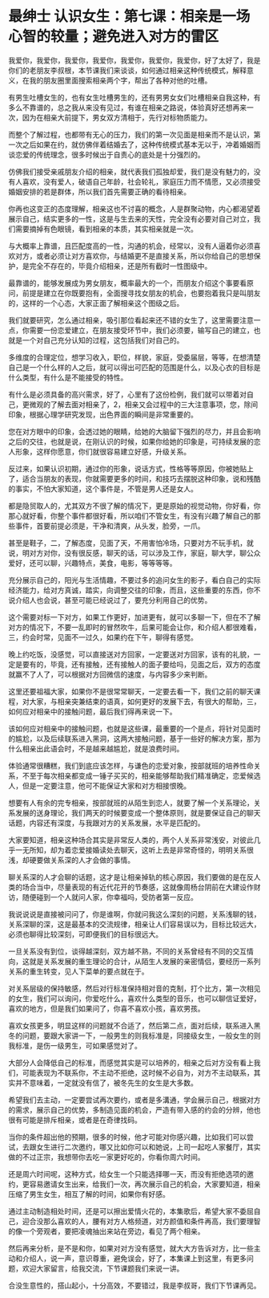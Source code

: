 # 最绅士 认识女生：第七课：相亲是一场心智的较量；避免进入对方的雷区

我爱你，我爱你，我爱你，我爱你，我爱你，我爱你，我爱你，好了太好了，我是你们的老朋友李叔根，本节课我们来谈谈，如何通过相亲这种传统模式，解释意义，在我的朋友圈里面搜索相亲两个字，帮出了各种对他的吐槽。

有男生吐槽女生的，也有女生吐槽男生的，还有男男女女们吐槽相亲自我这种，有多么不靠谱的，总之我从来没有见过，有谁在相亲之路说，体验真好还想再来一次，因为在相亲大前提下，男女双方清相于，先行对标物质能力。

而整个了解过程，也都带有无心的压力，我们的第一次见面是相亲而不是认识，第一次之后如果在约，就仿佛伴着结婚去了，这种传统模式基本无以于，冲着婚姻而谈恋爱的传统理念，很多时候出于自责心的底处是十分强烈的。

仿佛我们接受亲戚朋友介绍的相亲，就代表我们孤独却爱，我们是没有魅力的，没有人喜欢，没有爱人，破语自己年龄，社会轮礼，家庭压力而不情愿，又必须接受婚姻安排的若是群体，所以我们首先需要正确的看待相亲。

你再也这变正的态度理解，相亲这也不讨喜的概念，人是群聚动物，内心都渴望着展示自己，结实更多的一性，这是与生去来的天性，完全没有必要对自己对立，我们需要摘掉有色眼镜，看到相亲的本质，其实相亲就是一次。

与大概率上靠谱，且匹配度高的一性，沟通的机会，经常以，没有人逼着你必须喜欢对方，或者必须让对方喜欢你，与结婚更不是直接关系，所以你给自己的思想保护，是完全不存在的，毕竟介绍相亲，还是所有截时一性图级中。

最靠谱的，能够发展成为男女朋友，概率最大的一个，而朋友介绍这个事要看原问，前提是建立在你既要抱有，全面搜寻找女朋友的机会，也要抱着我只是叫朋友的，这样的一个心态，大家正面了解相亲这个图级之后。

我们就要研究，怎么通过相亲，吸引那位看起来还不错的女生了，这里需要注意一点，你需要一份恋爱建立，在朋友接受环节中，我们必须要，输写自己的建立，也就是一个对自己充分认知的过程，这包括我们对自己的。

多维度的合理定位，想学习收入，职位，样貌，家庭，受委届层，等等，在想清楚自己是一个什么样的人之后，就可以得出可匹配的范围是什么，以及心衣的目标是什么类型，有什么是不能接受的特性。

有什么是必须具备的高兴需求，好了，心里有了这份检例，我们就可以带着对自己，更微观的了解去面对相亲了，2，相亲又会过程中的三大注意事项，您，除间印象，根据心理学研究发现，出色界面的瞬间是非常重要的。

您在对方眼中的印象，会透过她的眼睛，给她的大脑留下强烈的尽力，并且会影响之后的交往，也就是说，在刚认识的时候，如果你给她的印象是，可持续发展的恋人形象，这样你愿意，你们就很容易建立好感，升级关系。

反过来，如果认识初期，通过你的形象，说话方式，性格等等原因，你被她贴上了，适合当朋友的表现，你就需要更多的时间，和技巧去摆脱这种印象，说和残酷的事实，不怕大家知道，这个事件是，不管是男人还是女人。

都是隐贸取人的，尤其双方不很了解的情况下，更是原始的视觉动物，你好看，你那心就好看，你整个事件都很好看，所以咱们不管女生，有没有兴趣了解自己的那些事件，首要前提必须是，干净和清爽，从头发，脸旁，一爪。

甚至是鞋子，二，了解态度，见面了天，不用害怕冷场，只要对方不玩手机，就说，明对方对你，没有很反感，聊天的话，可以涉及工作，家庭，聊大学，聊公众爱好，还可以聊，兴趣特点，美食，电影，等等等等。

充分展示自己的，阳光与生活情趣，不要过多的追问女生的影子，看白自己的实际经济能力，给对方真诚，踏实，向调整交往的印象，而且，这些重要的东西，你不说介绍人也会说，甚至可能已经说过了，要充分利用自己的优势。

这个需要对标一下对方，如果工作更好，加进更有，就可以多聊一下，但在不了解对方的情况下，不要一乱即时的冒然吹牛，后果可能会让你，和介绍人都很难看，三，约会时常，见面不一过久，如果约在下午，聊得有感觉。

晚上约吃饭，没感觉，可以直接送对方回家，一定要送对方回家，该有的礼貌，一定是要有的，毕竟，还有接触，还有接触人的面子要给吗，见面之后，双方的态度就赢不了人了，可以根据对方回微信的速度，与内容多少来判断。

这里还要祖福大家，如果你不是很常常聊天，一定要去看一下，我们之前的聊天课程，对大家，与相亲突兼结束的语真，如何更好的发展下去，有很大的帮助，三，如何应对相亲中的接触问题，最后我们得再来说一下。

该如何应对相亲中的接触问题，也就是这些课，最重要的一个是点，将针对见面时的尴尬，以及后续联系进入黑洞，这两大接触问题，基于一些好的解决方案，那为什么相亲出此语会时，不是越来越尴尬，就是浪费时间。

体验通常很糟糕，我们到底应该怎样，与谦色的恋爱对象，按部就班的培养性命关系，不至于每次相亲都变成一锤子买买的，相亲能够帮助我们精准确定，恋爱候选人，但是一定要注意，他可不能保证大家和对方相接恨晚。

想要有人有余的完专相亲，按部就班的从陌生到恋人，就要了解一个关系理论，关系发展的送身理论，我们两天的时候要变成一个整体原则，就是要保证自己的聊天话题，内容还有深度，与我跟对方的关系发展，水平是匹配的。

大家要知道，相亲这种场合其实是非常反人类的，两个人关系非常浅安，对彼此几乎一无所知，却为着恋爱接婚读处去聊天，这听上去是非常奇怪的，明明关系很浅，却硬要做关系深的人才会做的事情。

聊关系深的人才会聊的话题，这才是让相亲掉轨的核心原因，我们要做的是在反人类的场合当中，尽量表现的有近代花开的节奏感，这就像周杨台阴前在大建设作财访，随便碰到一个人就问人家，你幸福吗，受防者第一反应。

我说说说是直接被问问了，你是谁啊，你就问我这么深刻的问题，关系浅聊的钱，关系深聊的深，这是最基本的交流规律，相亲让人们容易误以为，目标比较远大，必须也聊得比较深刻，可即便我们的目标很远大。

一旦关系没有到位，谈得越深刻，双方越不熟，不同的关系曾经有不同的交互情向，这就是关系发展的重生理论的合计，从陌生人发展的亲密情侣，要经历一系列关系的重生转变，见人下菜单的要点就在于。

对关系层级的保持敏感，然后对行标准保持相对音的克制，打个比方，第一次相见的女生，我们可以询问，你爱吃什么，喜欢什么类型的音乐，也可以聊信证爱好，喜欢的地方，但是我们如果问了，你喜不喜欢小孩，喜欢男孩。

喜欢女孩更多，明显这样的问题就不合适了，然后第二点，面对后续，联系进入黑冬的问题，要跟大家讲一下，一般男生的则我标准是，同接级女生，一般女生的则我标准，是伤一级男生，可如果感觉对了。

大部分人会降低自己的标准，而感觉其实是可以培养的，相亲之后对方没有看上我们，可能表现为不联系你，不主动不拒绝，这时候不必自为，对方不主动联系，其实并不意味着，一定就没有信了，被冬先生的女生是大多数。

希望我们去主动，一定要尝试再次要约，或者是多溝通，学会展示自己，根据对方的需求，展示自己的优势，多制造见面的机会，严造有带入感的约会的分辨，他也很有可能是排斥相亲，或者是在奇律找码。

当你的条件超出他的预期，很多的时候，他才可能对你感兴趣，比如我们可以尝试，去跟女生进行二次邀约，哪又比如你可以和她说，上司一起吃人家餐厅，其实做的不过正宗，我想带你去吃一家更好吃的，你看你周六时间。

还是周六时间呢，这种方式，给女生一个只能选择哪一天，而没有拒绝选项的邀约，更容易邀请女生出来，给我们一次，再次展示自己的机会，大家要知道，相亲压缩了男生女生，相互了解的时间，如果你有好感。

通过主动制造相处时间，还是可以擦出爱情火花的，本集歌后，希望大家不委屈自己，迎合没那么喜欢的人，腰有对方人格频道，对方颜值和条件再高，我们要理智的像一个旁观者，要把凌魂抽出来站在旁边，看见了两个相亲。

然后再来分析，是不是和你，如果对对方没有感觉，就大大方告诉对方，比一些主动和介绍人，说一声，意识尊重，避免误会，好了，本集课上到这里，有更多问题，欢迎大家留言，给我交流，下节课题我们来说一讲。

合没生意性的，搭山起小，十分高效，不要错过，我是李叔哥，我们下节课再见。